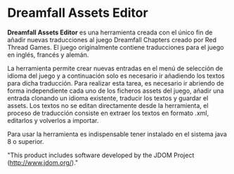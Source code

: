 # Dreamfall Assets Editor #

**Dreamfall Assets Editor** es una herramienta creada con el único fin de añadir nuevas traducciones al juego Dreamfall Chapters creado por Red Thread Games. El juego originalmente contiene traducciones para el juego en inglés, francés y alemán.

La herramienta permite crear nuevas entradas en el menú de selección de idioma del juego y a continuación solo es necesario ir añadiendo los textos para dicha traducción. Para realizar esta tarea, es necesario ir abriendo de forma independiente cada uno de los ficheros assets del juego, añadir una entrada clonando un idioma existente, traducir los textos y guardar el assets. Los textos no se editan directamente desde la herramienta, el proceso de traducción consiste en extraer los textos en formato .xml, editarlos y volverlos a importar.

Para usar la herramienta es indispensable tener instalado en el sistema java 8 o superior.

"This product includes software developed by the JDOM Project (http://www.jdom.org/)."
